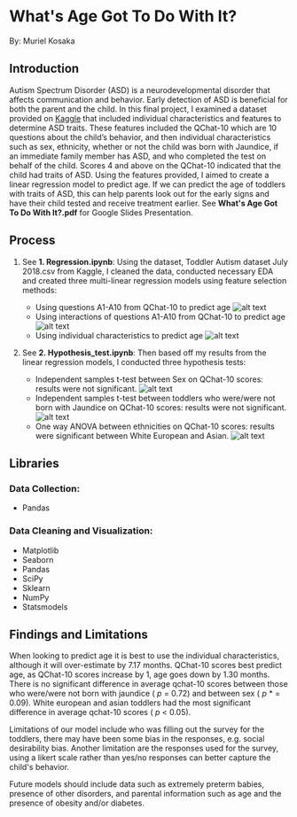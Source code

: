 # What's Age Got To Do With It?
By: Muriel Kosaka

## Introduction

Autism Spectrum Disorder (ASD) is a neurodevelopmental disorder that affects communication and behavior. Early detection of ASD is beneficial for both the parent and the child. In this final project, I examined a dataset provided on [Kaggle](https://www.kaggle.com/fabdelja/autism-screening-for-toddlers) that included individual characteristics and features to determine ASD traits. These features included the QChat-10 which are 10 questions about the child’s behavior, and then individual characteristics such as sex, ethnicity, whether or not the child was born with Jaundice, if an immediate family member has ASD, and who completed the test on behalf of the child. Scores 4 and above on the QChat-10 indicated that the child had traits of ASD. Using the features provided, I aimed to create a linear regression model to predict age.
If we can predict the age of toddlers with traits of ASD, this can help parents look out for the early signs and have their child tested and receive treatment earlier. See **What's Age Got To Do With It?.pdf** for Google Slides Presentation.

## Process

1) See **1. Regression.ipynb**: Using the dataset, Toddler Autism dataset July 2018.csv from Kaggle, I cleaned the data, conducted necessary EDA and created three multi-linear regression models using feature selection methods: 

    - Using questions A1-A10 from QChat-10 to predict age
        ![alt text](https://github.com/mkosaka1/Module_2_Project/blob/master/Photos/project_regression_png_files/A1_A10_FinalModel.png)
    - Using interactions of questions A1-A10 from QChat-10 to 
        predict age
        ![alt text](https://github.com/mkosaka1/Module_2_Project/blob/master/Photos/project_regression_png_files/Interaction_FinalModel.png)
    - Using individual characteristics to predict age
        ![alt text](https://github.com/mkosaka1/Module_2_Project/blob/master/Photos/project_regression_png_files/Individual_Characteristics_FinalModel.png)
        
2) See **2. Hypothesis_test.ipynb**: Then based off my results from the linear regression models, I conducted three hypothesis tests:

    - Independent samples t-test between Sex on QChat-10 
        scores: results were not significant. 
        ![alt text](https://github.com/mkosaka1/Module_2_Project/blob/master/project_hypothesis_tests_png_files/sex_qchat_score.png)
    - Independent samples t-test between toddlers who were/were not born with Jaundice on QChat-10 scores: 
        results were not significant.
        ![alt text](https://github.com/mkosaka1/Module_2_Project/blob/master/project_hypothesis_tests_png_files/Jaundice_Age.png)
    - One way ANOVA between ethnicities on QChat-10 scores: 
        results were significant between White European and 
        Asian.
        ![alt text](https://github.com/mkosaka1/Module_2_Project/blob/master/project_hypothesis_tests_png_files/one_way_anova.png)


## Libraries

### Data Collection:

- Pandas

### Data Cleaning and Visualization:

- Matplotlib
- Seaborn
- Pandas
- SciPy
- Sklearn
- NumPy
- Statsmodels

## Findings and Limitations

When looking to predict age it is best to use the individual characteristics, although it will over-estimate by 7.17 months. QChat-10 scores best predict age, as QChat-10 scores increase by 1, age goes down by 1.30 months. There is no significant difference in average qchat-10 scores between those who were/were not born with jaundice ( *p*  = 0.72) and between sex ( *p* * = 0.09). White european and asian toddlers had the most significant difference in average qchat-10 scores ( *p*  < 0.05). 

Limitations of our model include who was filling out the survey for the toddlers, there may have been some bias in the responses, e.g. social desirability bias. Another limitation are the responses used for the survey, using a likert scale rather than yes/no responses can better capture the child's behavior.

Future models should include data such as extremely preterm babies, presence of other disorders, and parental information such as age and the presence of obesity and/or diabetes.

